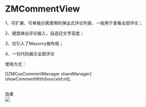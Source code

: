 # ZMCommentView
1、可扩展、可单独分离使用的弹出式评论列表，一般用于查看全部评论；

2、键盘弹出评论输入，自适应文字高度；

3、仅引入了Masonry做布局；

4、一句代码展示全部评论

使用方式：

 [[ZMCusCommentManager shareManager] showCommentWithSourceId:nil];



<br>效果<br>
![](https://github.com/luckyxiangfeng/AutoTextViewCellDemo/blob/master/shili.gif?raw=true)
